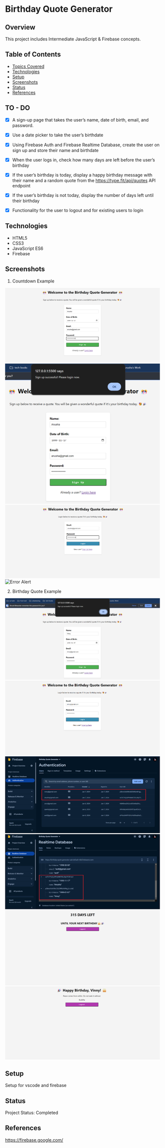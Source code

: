 # Birthday Quote Generator 

## Overview

This project includes Intermediate JavaScript & Firebase concepts.

## Table of Contents

- [Topics Covered](#topics-covered)
- [Technologies](#technologies)
- [Setup](#setup)
- [Screenshots](#screenshots)
- [Status](#status)
- [References](#references)


## TO - DO

- [x] A sign-up page that takes the user’s name, date of birth, email, and password.
- [x] Use a date picker to take the user’s birthdate
- [x] Using Firebase Auth and Firebase Realtime Database, create the user on sign up and store their name and birthdate
- [x] When the user logs in, check how many days are left before the user’s birthday
- [x] If the user’s birthday is today, display a happy birthday message with their name and a random quote from the https://type.fit/api/quotes API endpoint 
- [x] If the user’s birthday is not today, display the number of days left until their birthday
- [x] Functionality for the user to logout and for existing users to login


 
## Technologies

- HTML5
- CSS3
- JavaScript ES6
- Firebase


## Screenshots

1. Countdown Example 

![Sign Up Page](/assets/signup-page.png)
![Sign Up Page Alert](/assets/signup-alert.png)
![Login Page](/assets/login-page.png)
![Error Alert](/assets/error-message.png)

2. Birthday Quote Example 

![Sign Up Page for Birthday](/assets/signup-page-for-birthday.png)
![Login Page for Birthday](/assets/login-page-for-birthday.png)
![Firebase Auth dashboard](/assets/firebase-auth.png)
![Firebase Realtime Database dashboard](/assets/firebase-realtime-db.png)
![Countdown Page](/assets/countdown-page.png)
![Birthday Quote Page](/assets/birthday-quote-page.png)


## Setup

Setup for vscode and firebase 

## Status

Project Status: Completed

## References

https://firebase.google.com/